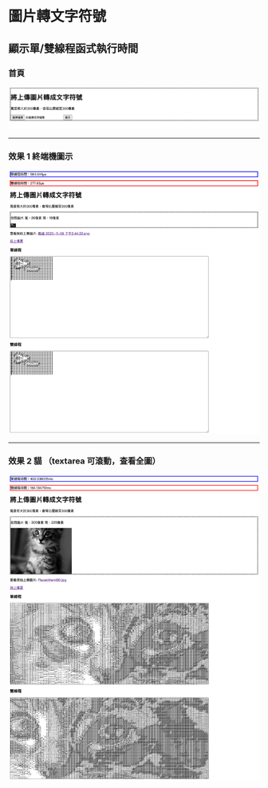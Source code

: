 # 圖片轉文字符號

## 顯示單/雙線程函式執行時間

### 首頁

![image](gitImage/index.png)

<hr>

### 效果 1 終端機圖示

![image](gitImage/cmd.png)

<hr>

### 效果 2 貓 （textarea 可滾動，查看全圖）

![image](gitImage/cat.png)
